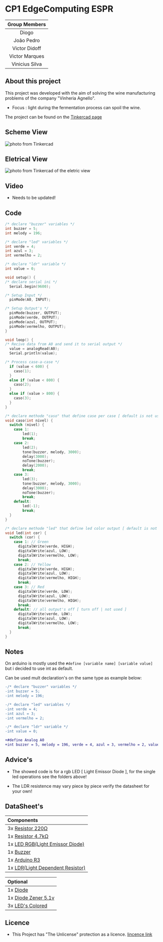 # CP1 EdgeComputing ESPR
|  Group Members  |
|:--------------:|
| Diogo          | 
| João Pedro     |
| Victor Didoff  | 
| Victor Marques | 
| Vinicius Silva |

## About this project

This project was developed with the aim of solving the wine manufacturing problems of the company "Vinheria Agnello".

* Focus : light during the fermentation process can spoil the wine.

The project can be found on the [Tinkercad page](https://www.tinkercad.com/things/8I0yLO2iu7y-sizzling-jaban-inari/editel?sharecode=OmVJ87-UvctAihjdQgwiKVrBAiRXO5C5j4NxCy4afRk)

## Scheme View
![photo from Tinkercad](https://i.imgur.com/9cxrQ8x.png)

## Eletrical View
![photo from Tinkercad of the eletric view](https://i.imgur.com/aT5Xrrq.png)

## Video

* Needs to be updated!


## Code

```cpp
/* declare "buzzer" variables */
int buzzer = 5;
int melody = 196;

/* declare "led" variables */
int verde = 4;
int azul = 3;
int vermelho = 2;

/* declare "ldr" variable */
int value = 0;

void setup() {
/* declare serial ini */
  Serial.begin(9600);

/* Setup Input */
  pinMode(A0, INPUT);

/* Setup Output's */
  pinMode(buzzer, OUTPUT);
  pinMode(verde, OUTPUT);
  pinMode(azul, OUTPUT);
  pinMode(vermelho, OUTPUT);
}

void loop() {
/* Recive data from A0 and send it to serial output */
  value = analogRead(A0);
  Serial.println(value);

/* Process case-a-case */
  if (value < 600) {
    caso(1);
  }
  else if (value < 800) {
    caso(2);
  }
  else if (value > 800) {
    caso(3);
  }
}

/* declare methode "caso" that define case per case [ default is not used ] */
void caso(int nivel) {
  switch (nivel) {
  	case 1:
    	led(1);
    	break;
    case 2:
    	led(2);
    	tone(buzzer, melody, 3000);
    	delay(3000);
    	noTone(buzzer);
    	delay(2000);
    	break;
    case 3:
    	led(3);
    	tone(buzzer, melody, 3000);
    	delay(3000);
    	noTone(buzzer);
    	break;
    default:
    	led(-1);
    	break;
  }
}

/* declare methode "led" that define led color output [ default is not used ] */
void led(int cor) {
  switch (cor) {
    case 1: // Green
      digitalWrite(verde, HIGH);
      digitalWrite(azul, LOW);
      digitalWrite(vermelho, LOW);
      break;
    case 2: // Yellow
      digitalWrite(verde, HIGH);
      digitalWrite(azul, LOW);
      digitalWrite(vermelho, HIGH);
      break;
    case 3: // Red
      digitalWrite(verde, LOW);
      digitalWrite(azul, LOW);
      digitalWrite(vermelho, HIGH);
      break;
    default: // all output's off [ turn off | not used ]
      digitalWrite(verde, LOW);
      digitalWrite(azul, LOW);
      digitalWrite(vermelho, LOW);
      break;
  }
}
```

## Notes

On arduino is mostly used the `#define [variable name] [variable value] ` but i decided to use int as default.

Can be used mult declaration's on the same type as example below:

```diff
-/* declare "buzzer" variables */
-int buzzer = 5;
-int melody = 196;

-/* declare "led" variables */
-int verde = 4;
-int azul = 3;
-int vermelho = 2;

-/* declare "ldr" variable */
-int value = 0;

+#define Analog A0
+int buzzer = 5, melody = 196, verde = 4, azul = 3, vermelho = 2, value = 0;
```

## Advice's

* The showed code is for a rgb LED [ Light Emissor Diode ], for the single led operations see the folders above!

* The LDR resistence may vary piece by piece verify the datasheet for your own!

## DataSheet's

|  Components  |
|:--------------|
| 3x [Resistor 220Ω](https://www.digchip.com/datasheets/parts/datasheet/1838/CFR-25JB-220R.php) |
| 1x [Resistor 4.7kΩ]() |
| 1x [LED RGB(Light Emissor Diode)](https://components101.com/diodes/rgb-led-pinout-configuration-circuit-datasheet) |
| 1x [Buzzer](https://category.alldatasheet.com/index.jsp?sSearchword=Buzzer%20datasheet&gclid=CjwKCAjwgsqoBhBNEiwAwe5w0-AXSM-Jwz2fJnvWkg2uLc6ktvxCOBWuCnBB7DBtk4p8hWObUk4owxoCM5oQAvD_BwE)  | 
| 1x [Arduino R3](https://datasheet.octopart.com/A000066-Arduino-datasheet-170320520.pdf?_gl=1*22gmcz*_ga*ODU5ODM2OTE1LjE2OTU3NjI2NDM.*_ga_SNYD338KXX*MTY5NTc2MjY0NC4xLjAuMTY5NTc2MjY1My4wLjAuMA..) | 
| 1x [LDR(Light Dependent Resistor)](https://components101.com/sites/default/files/component_datasheet/LDR%20Datasheet.pdf) |

| Optional |
|:----------|
| 1x [Diode](https://category.alldatasheet.com/index.jsp?sSearchword=Diode%20datasheet&gclid=CjwKCAjwgsqoBhBNEiwAwe5w0xUBcM1RhuJFK4lxRC_CcuzRB_5t4q-abkr-WCbo8pIZ7QTzFb2mORoCHvQQAvD_BwE) |
| 1x [Diode Zener 5.1v](https://www.arrow.com/en/products/bzt52c5v1-7-f/diodes-incorporated?region=europe&utm_source=FindChips&utm_medium=Aggregator&utm_term=InvListing-Product&utm_content=Arrow-Region&utm_campaign=FindChips-2023)|
| 3x [LED's Colored](https://category.alldatasheet.com/index.jsp?sSearchword=Led%20datasheet&gclid=CjwKCAjwgsqoBhBNEiwAwe5w03M2hviuDyh2d-DJcZ34nNcV3Zxo8u1WtoYNIC6t8M4QPOpv6Jq09RoCRDEQAvD_BwE) |

## Licence

* This Project has "The Unlicense" protection as a licence. [lincence link](https://github.com/SgT012003/CP-EdgeComputing/blob/main/LICENSE)
